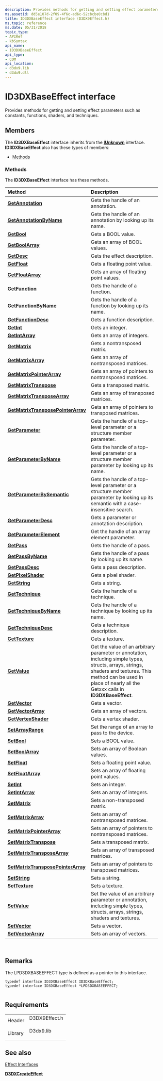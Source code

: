 ```yaml
---
description: Provides methods for getting and setting effect parameters such as constants, functions, shaders, and techniques.
ms.assetid: dd5e107d-2f09-4f6c-ad6c-52cbcbe0cbd1
title: ID3DXBaseEffect interface (D3DX9Effect.h)
ms.topic: reference
ms.date: 05/31/2018
topic_type: 
- APIRef
- kbSyntax
api_name: 
- ID3DXBaseEffect
api_type: 
- COM
api_location: 
- d3dx9.lib
- d3dx9.dll
---
```


# ID3DXBaseEffect interface

Provides methods for getting and setting effect parameters such as constants, functions, shaders, and techniques.

## Members

The **ID3DXBaseEffect** interface inherits from the [**IUnknown**](/windows/win32/api/unknwn/nn-unknwn-iunknown) interface. **ID3DXBaseEffect** also has these types of members:

-   [Methods](#methods)

### Methods

The **ID3DXBaseEffect** interface has these methods.



| Method                                                                                    | Description                                                                                                                                                                                                                       |
|:------------------------------------------------------------------------------------------|:----------------------------------------------------------------------------------------------------------------------------------------------------------------------------------------------------------------------------------|
| [**GetAnnotation**](id3dxbaseeffect--getannotation.md)                                   | Gets the handle of an annotation. <br/>                                                                                                                                                                                     |
| [**GetAnnotationByName**](id3dxbaseeffect--getannotationbyname.md)                       | Gets the handle of an annotation by looking up its name.<br/>                                                                                                                                                               |
| [**GetBool**](id3dxbaseeffect--getbool.md)                                               | Gets a BOOL value.<br/>                                                                                                                                                                                                     |
| [**GetBoolArray**](id3dxbaseeffect--getboolarray.md)                                     | Gets an array of BOOL values.<br/>                                                                                                                                                                                          |
| [**GetDesc**](id3dxbaseeffect--getdesc.md)                                               | Gets the effect description.<br/>                                                                                                                                                                                           |
| [**GetFloat**](id3dxbaseeffect--getfloat.md)                                             | Gets a floating point value.<br/>                                                                                                                                                                                           |
| [**GetFloatArray**](id3dxbaseeffect--getfloatarray.md)                                   | Gets an array of floating point values.<br/>                                                                                                                                                                                |
| [**GetFunction**](id3dxbaseeffect--getfunction.md)                                       | Gets the handle of a function.<br/>                                                                                                                                                                                         |
| [**GetFunctionByName**](id3dxbaseeffect--getfunctionbyname.md)                           | Gets the handle of a function by looking up its name.<br/>                                                                                                                                                                  |
| [**GetFunctionDesc**](id3dxbaseeffect--getfunctiondesc.md)                               | Gets a function description.<br/>                                                                                                                                                                                           |
| [**GetInt**](id3dxbaseeffect--getint.md)                                                 | Gets an integer.<br/>                                                                                                                                                                                                       |
| [**GetIntArray**](id3dxbaseeffect--getintarray.md)                                       | Gets an array of integers.<br/>                                                                                                                                                                                             |
| [**GetMatrix**](id3dxbaseeffect--getmatrix.md)                                           | Gets a nontransposed matrix.<br/>                                                                                                                                                                                           |
| [**GetMatrixArray**](id3dxbaseeffect--getmatrixarray.md)                                 | Gets an array of nontransposed matrices.<br/>                                                                                                                                                                               |
| [**GetMatrixPointerArray**](id3dxbaseeffect--getmatrixpointerarray.md)                   | Gets an array of pointers to nontransposed matrices.<br/>                                                                                                                                                                   |
| [**GetMatrixTranspose**](id3dxbaseeffect--getmatrixtranspose.md)                         | Gets a transposed matrix.<br/>                                                                                                                                                                                              |
| [**GetMatrixTransposeArray**](id3dxbaseeffect--getmatrixtransposearray.md)               | Gets an array of transposed matrices.<br/>                                                                                                                                                                                  |
| [**GetMatrixTransposePointerArray**](id3dxbaseeffect--getmatrixtransposepointerarray.md) | Gets an array of pointers to transposed matrices.<br/>                                                                                                                                                                      |
| [**GetParameter**](id3dxbaseeffect--getparameter.md)                                     | Gets the handle of a top-level parameter or a structure member parameter.<br/>                                                                                                                                              |
| [**GetParameterByName**](id3dxbaseeffect--getparameterbyname.md)                         | Gets the handle of a top-level parameter or a structure member parameter by looking up its name.<br/>                                                                                                                       |
| [**GetParameterBySemantic**](id3dxbaseeffect--getparameterbysemantic.md)                 | Gets the handle of a top-level parameter or a structure member parameter by looking up its semantic with a case-insensitive search.<br/>                                                                                    |
| [**GetParameterDesc**](id3dxbaseeffect--getparameterdesc.md)                             | Gets a parameter or annotation description.<br/>                                                                                                                                                                            |
| [**GetParameterElement**](id3dxbaseeffect--getparameterelement.md)                       | Get the handle of an array element parameter.<br/>                                                                                                                                                                          |
| [**GetPass**](id3dxbaseeffect--getpass.md)                                               | Gets the handle of a pass.<br/>                                                                                                                                                                                             |
| [**GetPassByName**](id3dxbaseeffect--getpassbyname.md)                                   | Gets the handle of a pass by looking up its name.<br/>                                                                                                                                                                      |
| [**GetPassDesc**](id3dxbaseeffect--getpassdesc.md)                                       | Gets a pass description.<br/>                                                                                                                                                                                               |
| [**GetPixelShader**](id3dxbaseeffect--getpixelshader.md)                                 | Gets a pixel shader.<br/>                                                                                                                                                                                                   |
| [**GetString**](id3dxbaseeffect--getstring.md)                                           | Gets a string.<br/>                                                                                                                                                                                                         |
| [**GetTechnique**](id3dxbaseeffect--gettechnique.md)                                     | Gets the handle of a technique.<br/>                                                                                                                                                                                        |
| [**GetTechniqueByName**](id3dxbaseeffect--gettechniquebyname.md)                         | Gets the handle of a technique by looking up its name.<br/>                                                                                                                                                                 |
| [**GetTechniqueDesc**](id3dxbaseeffect--gettechniquedesc.md)                             | Gets a technique description.<br/>                                                                                                                                                                                          |
| [**GetTexture**](id3dxbaseeffect--gettexture.md)                                         | Gets a texture.<br/>                                                                                                                                                                                                        |
| [**GetValue**](id3dxbaseeffect--getvalue.md)                                             | Get the value of an arbitrary parameter or annotation, including simple types, structs, arrays, strings, shaders and textures. This method can be used in place of nearly all the Getxxx calls in **ID3DXBaseEffect**.<br/> |
| [**GetVector**](id3dxbaseeffect--getvector.md)                                           | Gets a vector.<br/>                                                                                                                                                                                                         |
| [**GetVectorArray**](id3dxbaseeffect--getvectorarray.md)                                 | Gets an array of vectors.<br/>                                                                                                                                                                                              |
| [**GetVertexShader**](id3dxbaseeffect--getvertexshader.md)                               | Gets a vertex shader.<br/>                                                                                                                                                                                                  |
| [**SetArrayRange**](id3dxbaseeffect--setarrayrange.md)                                   | Set the range of an array to pass to the device.<br/>                                                                                                                                                                       |
| [**SetBool**](id3dxbaseeffect--setbool.md)                                               | Sets a BOOL value.<br/>                                                                                                                                                                                                     |
| [**SetBoolArray**](id3dxbaseeffect--setboolarray.md)                                     | Sets an array of Boolean values.<br/>                                                                                                                                                                                       |
| [**SetFloat**](id3dxbaseeffect--setfloat.md)                                             | Sets a floating point value.<br/>                                                                                                                                                                                           |
| [**SetFloatArray**](id3dxbaseeffect--setfloatarray.md)                                   | Sets an array of floating point values.<br/>                                                                                                                                                                                |
| [**SetInt**](id3dxbaseeffect--setint.md)                                                 | Sets an integer.<br/>                                                                                                                                                                                                       |
| [**SetIntArray**](id3dxbaseeffect--setintarray.md)                                       | Sets an array of integers.<br/>                                                                                                                                                                                             |
| [**SetMatrix**](id3dxbaseeffect--setmatrix.md)                                           | Sets a non-transposed matrix.<br/>                                                                                                                                                                                          |
| [**SetMatrixArray**](id3dxbaseeffect--setmatrixarray.md)                                 | Sets an array of nontransposed matrices.<br/>                                                                                                                                                                               |
| [**SetMatrixPointerArray**](id3dxbaseeffect--setmatrixpointerarray.md)                   | Sets an array of pointers to nontransposed matrices.<br/>                                                                                                                                                                   |
| [**SetMatrixTranspose**](id3dxbaseeffect--setmatrixtranspose.md)                         | Sets a transposed matrix.<br/>                                                                                                                                                                                              |
| [**SetMatrixTransposeArray**](id3dxbaseeffect--setmatrixtransposearray.md)               | Sets an array of transposed matrices.<br/>                                                                                                                                                                                  |
| [**SetMatrixTransposePointerArray**](id3dxbaseeffect--setmatrixtransposepointerarray.md) | Sets an array of pointers to transposed matrices.<br/>                                                                                                                                                                      |
| [**SetString**](id3dxbaseeffect--setstring.md)                                           | Sets a string.<br/>                                                                                                                                                                                                         |
| [**SetTexture**](id3dxbaseeffect--settexture.md)                                         | Sets a texture.<br/>                                                                                                                                                                                                        |
| [**SetValue**](id3dxbaseeffect--setvalue.md)                                             | Set the value of an arbitrary parameter or annotation, including simple types, structs, arrays, strings, shaders and textures. <br/>                                                                                        |
| [**SetVector**](id3dxbaseeffect--setvector.md)                                           | Sets a vector.<br/>                                                                                                                                                                                                         |
| [**SetVectorArray**](id3dxbaseeffect--setvectorarray.md)                                 | Sets an array of vectors.<br/>                                                                                                                                                                                              |



 

## Remarks

The LPD3DXBASEEFFECT type is defined as a pointer to this interface.


```
typedef interface ID3DXBaseEffect ID3DXBaseEffect;
typedef interface ID3DXBaseEffect *LPD3DXBASEEFFECT;
        
```



## Requirements



|                    |                                                                                          |
|--------------------|------------------------------------------------------------------------------------------|
| Header<br/>  | <dl> <dt>D3DX9Effect.h</dt> </dl> |
| Library<br/> | <dl> <dt>D3dx9.lib</dt> </dl>     |



## See also

<dl> <dt>

[Effect Interfaces](dx9-graphics-reference-effects-interfaces.md)
</dt> <dt>

[**D3DXCreateEffect**](d3dxcreateeffect.md)
</dt> </dl>

 

 
